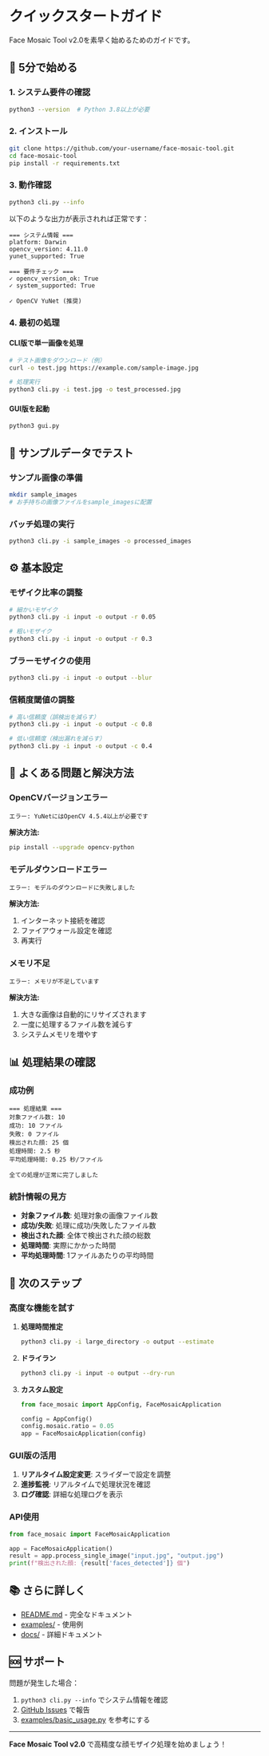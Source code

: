 # クイックスタートガイド

Face Mosaic Tool v2.0を素早く始めるためのガイドです。

## 🚀 5分で始める

### 1. システム要件の確認

```bash
python3 --version  # Python 3.8以上が必要
```

### 2. インストール

```bash
git clone https://github.com/your-username/face-mosaic-tool.git
cd face-mosaic-tool
pip install -r requirements.txt
```

### 3. 動作確認

```bash
python3 cli.py --info
```

以下のような出力が表示されれば正常です：

```
=== システム情報 ===
platform: Darwin
opencv_version: 4.11.0
yunet_supported: True

=== 要件チェック ===
✓ opencv_version_ok: True
✓ system_supported: True

✓ OpenCV YuNet (推奨)
```

### 4. 最初の処理

#### CLI版で単一画像を処理

```bash
# テスト画像をダウンロード（例）
curl -o test.jpg https://example.com/sample-image.jpg

# 処理実行
python3 cli.py -i test.jpg -o test_processed.jpg
```

#### GUI版を起動

```bash
python3 gui.py
```

## 📁 サンプルデータでテスト

### サンプル画像の準備

```bash
mkdir sample_images
# お手持ちの画像ファイルをsample_imagesに配置
```

### バッチ処理の実行

```bash
python3 cli.py -i sample_images -o processed_images
```

## ⚙️ 基本設定

### モザイク比率の調整

```bash
# 細かいモザイク
python3 cli.py -i input -o output -r 0.05

# 粗いモザイク
python3 cli.py -i input -o output -r 0.3
```

### ブラーモザイクの使用

```bash
python3 cli.py -i input -o output --blur
```

### 信頼度閾値の調整

```bash
# 高い信頼度（誤検出を減らす）
python3 cli.py -i input -o output -c 0.8

# 低い信頼度（検出漏れを減らす）
python3 cli.py -i input -o output -c 0.4
```

## 🔧 よくある問題と解決方法

### OpenCVバージョンエラー

```
エラー: YuNetにはOpenCV 4.5.4以上が必要です
```

**解決方法:**
```bash
pip install --upgrade opencv-python
```

### モデルダウンロードエラー

```
エラー: モデルのダウンロードに失敗しました
```

**解決方法:**
1. インターネット接続を確認
2. ファイアウォール設定を確認
3. 再実行

### メモリ不足

```
エラー: メモリが不足しています
```

**解決方法:**
1. 大きな画像は自動的にリサイズされます
2. 一度に処理するファイル数を減らす
3. システムメモリを増やす

## 📊 処理結果の確認

### 成功例

```
=== 処理結果 ===
対象ファイル数: 10
成功: 10 ファイル
失敗: 0 ファイル
検出された顔: 25 個
処理時間: 2.5 秒
平均処理時間: 0.25 秒/ファイル

全ての処理が正常に完了しました
```

### 統計情報の見方

- **対象ファイル数**: 処理対象の画像ファイル数
- **成功/失敗**: 処理に成功/失敗したファイル数
- **検出された顔**: 全体で検出された顔の総数
- **処理時間**: 実際にかかった時間
- **平均処理時間**: 1ファイルあたりの平均時間

## 🎯 次のステップ

### 高度な機能を試す

1. **処理時間推定**
   ```bash
   python3 cli.py -i large_directory -o output --estimate
   ```

2. **ドライラン**
   ```bash
   python3 cli.py -i input -o output --dry-run
   ```

3. **カスタム設定**
   ```python
   from face_mosaic import AppConfig, FaceMosaicApplication
   
   config = AppConfig()
   config.mosaic.ratio = 0.05
   app = FaceMosaicApplication(config)
   ```

### GUI版の活用

1. **リアルタイム設定変更**: スライダーで設定を調整
2. **進捗監視**: リアルタイムで処理状況を確認
3. **ログ確認**: 詳細な処理ログを表示

### API使用

```python
from face_mosaic import FaceMosaicApplication

app = FaceMosaicApplication()
result = app.process_single_image("input.jpg", "output.jpg")
print(f"検出された顔: {result['faces_detected']} 個")
```

## 📚 さらに詳しく

- [README.md](../README.md) - 完全なドキュメント
- [examples/](../examples/) - 使用例
- [docs/](.) - 詳細ドキュメント

## 🆘 サポート

問題が発生した場合：

1. `python3 cli.py --info` でシステム情報を確認
2. [GitHub Issues](https://github.com/your-username/face-mosaic-tool/issues) で報告
3. [examples/basic_usage.py](../examples/basic_usage.py) を参考にする

---

**Face Mosaic Tool v2.0** で高精度な顔モザイク処理を始めましょう！
